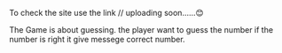 To check the site use the link
// uploading soon......😊

The Game is about guessing.
the player want to guess the  number if the number is right it give messege correct number.
